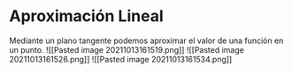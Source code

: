 # Aproximación Lineal

Mediante un plano tangente podemos aproximar el valor de una función en un punto. 
![[Pasted image 20211013161519.png]]
![[Pasted image 20211013161526.png]]
![[Pasted image 20211013161534.png]]